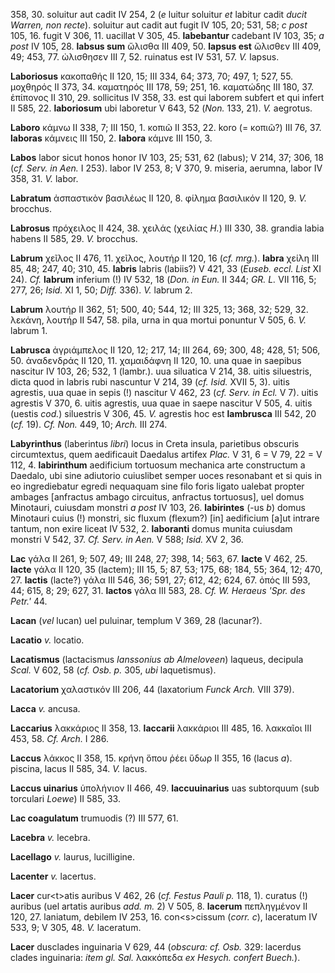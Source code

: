 358, 30. soluitur aut cadit IV 254, 2 (*e* luitur soluitur *et* labitur
cadit *ducit Warren, non recte*). soluitur aut cadit aut fugit IV 105,
20; 531, 58; *c post* 105, 16. fugit V 306, 11. uacillat V 305, 45.
**labebantur** cadebant IV 103, 35; *a post* IV 105, 28. **labsus sum**
ὤλισθα III 409, 50. **lapsus est** ὤλισθεν III 409, 49; 453, 77.
ὠλισθησεν III 7, 52. ruinatus est IV 531, 57. *V.* lapsus.

**Laboriosus** κακοπαθής II 120, 15; III 334, 64; 373, 70; 497, 1; 527,
55. μοχθηρός II 373, 34. καματηρός III 178, 59; 251, 16. καματώδης III
180, 37. ἐπίπονος II 310, 29. sollicitus IV 358, 33. est qui laborem
subfert et qui infert II 585, 22. **laboriosum** ubi laboretur V 643, 52
(*Non.* 133, 21). *V.* aegrotus.

**Laboro** κάμνω II 338, 7; III 150, 1. κοπιῶ II 353, 22. koro (=
κοπιῶ?) III 76, 37. **laboras** κάμνεις III 150, 2. **labora** κάμνε III
150, 3.

**Labos** labor sicut honos honor IV 103, 25; 531, 62 (labus); V 214,
37; 306, 18 (*cf. Serv. in Aen.* I 253). labor IV 253, 8; V 370, 9.
miseria, aerumna, labor IV 358, 31. *V.* labor.

**Labratum** ἀσπαστικὸν βασιλέως II 120, 8. φίλημα βασιλικόν II 120, 9.
*V.* brocchus.

**Labrosus** πρόχειλος II 424, 38. χειλάς (χειλίας *H.*) III 330, 38.
grandia labia habens II 585, 29. *V.* brocchus.

**Labrum** χεῖλος II 476, 11. χεῖλος, λουτήρ II 120, 16 (*cf. mrg.*).
**labra** χείλη III 85, 48; 247, 40; 310, 45. **labris** labris
(labiis?) V 421, 33 (*Euseb. eccl. List* XI 24). *Cf.* **labrum**
inferium (!) IV 532, 18 (*Don. in Eun.* II 344; *GR. L.* VII 116, 5;
277, 26; *Isid.* XI 1, 50; *Diff.* 336). *V.* labrum 2.

**Labrum** λουτήρ II 362, 51; 500, 40; 544, 12; III 325, 13; 368, 32;
529, 32. λεκάνη, λουτήρ II 547, 58. pila, urna in qua mortui ponuntur V
505, 6. *V.* labrum 1.

**Labrusca** ἀγριάμπελος II 120, 12; 217, 14; III 264, 69; 300, 48; 428,
51; 506, 50. ἀναδενδράς II 120, 11. χαμαιδάφνη II 120, 10. una quae in
saepibus nascitur IV 103, 26; 532, 1 (lambr.). uua siluatica V 214, 38.
uitis siluestris, dicta quod in labris rubi nascuntur V 214, 39 (*cf.
Isid.* XVII 5, 3). uitis agrestis, uua quae in sepis (!) nascitur V 462,
23 (*cf. Serv. in Ecl.* V 7). uitis agrestis V 370, 6. uitis agrestis,
uua quae in saepe nascitur V 505, 4. uitis (uestis *cod.*) siluestris V
306, 45. *V.* agrestis hoc est **lambrusca** III 542, 20 (*cf.* 19).
*Cf. Non.* 449, 10; *Arch.* III 274.

**Labyrinthus** (laberintus *libri*) locus in Creta insula, parietibus
obscuris circumtextus, quem aedificauit Daedalus artifex *Plac.* V 31, 6
= V 79, 22 = V 112, 4. **labirinthum** aedificium tortuosum mechanica
arte constructum a Daedalo, ubi sine adiutorio cuiuslibet semper uoces
resonabant et si quis in eo ingrediebatur egredi nequaquam sine filo
foris ligato ualebat propter ambages [anfractus ambago circuitus,
anfractus tortuosus], uel domus Minotauri, cuiusdam monstri *a post* IV
103, 26. **labirintes** (-us *b*) domus Minotauri cuius (!) monstri, sic
fluxum (flexum?) [in] aedificium [a]ut intrare tantum, non exire
liceat IV 532, 2. **laboranti** domus munita cuiusdam monstri V 542, 37.
*Cf. Serv. in Aen.* V 588; *Isid.* XV 2, 36.

**Lac** γάλα II 261, 9; 507, 49; III 248, 27; 398, 14; 563, 67.
**lacte** V 462, 25. **lacte** γάλα II 120, 35 (lactem); III 15, 5; 87,
53; 175, 68; 184, 55; 364, 12; 470, 27. **lactis** (lacte?) γάλα III
546, 36; 591, 27; 612, 42; 624, 67. ὀπός III 593, 44; 615, 8; 29; 627,
31. **lactos** γάλα III 583, 28. *Cf. W. Heraeus 'Spr. des Petr.'* 44.

**Lacan** (*vel* lucan) uel puluinar, templum V 369, 28 (lacunar?).

**Lacatio** *v.* locatio.

**Lacatismus** (lactacismus *Ianssonius ab Almeloveen*) laqueus,
decipula *Scal.* V 602, 58 (*cf. Osb. p.* 305, *ubi* laquetismus).

**Lacatorium** χαλαστικόν III 206, 44 (laxatorium *Funck Arch.* VIII
379).

**Lacca** *v.* ancusa.

**Laccarius** λακκάριος II 358, 13. **laccarii** λακκάριοι III 485, 16.
λακκαῖοι III 453, 58. *Cf. Arch.* I 286.

**Laccus** λάκκος II 358, 15. κρήνη ὅπου ῥέει ὕδωρ II 355, 16 (lacus
*a*). piscina, lacus II 585, 34. *V.* lacus.

**Laccus uinarius** ὑπολήνιον II 466, 49. **laccuuinarius** uas
subtorquum (sub torculari *Loewe*) II 585, 33.

**Lac coagulatum** trumuodis (?) III 577, 61.

**Lacebra** *v.* lecebra.

**Lacellago** *v.* laurus, lucilligine.

**Lacenter** *v.* lacertus.

**Lacer** cur\<t\>atis auribus V 462, 26 (*cf. Festus Pauli p.* 118, 1).
curatus (!) auribus (uel artatis auribus *add. m.* 2) V 505, 8.
**lacerum** πεπληγμένον II 120, 27. laniatum, debilem IV 253, 16.
con\<s\>cissum (*corr. c*), laceratum IV 533, 9; V 305, 48. *V.*
laceratum.

**Lacer** dusclades inguinaria V 629, 44 (*obscura: cf. Osb.* 329:
lacerdus clades inguinaria: *item gl. Sal.* λακκόπεδα *ex Hesych.
confert Buech.*).

